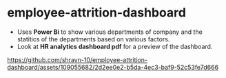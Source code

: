 # employee-attrition-dashboard

- Uses **Power Bi** to show various departments of company and the statitics of the departments based on various factors.
- Look at **HR analytics dashboard pdf** for a preview of the dashboard.



https://github.com/shravn-10/employee-attrition-dashboard/assets/109055682/2d2ee0e2-b5da-4ec3-baf9-52c53fe7d666

